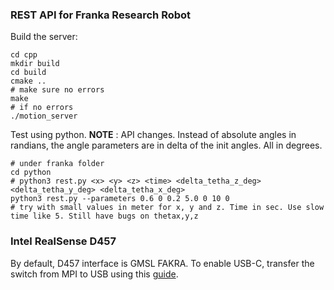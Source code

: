 ### REST API for Franka Research Robot

Build the server:

```
cd cpp
mkdir build
cd build
cmake ..
# make sure no errors
make
# if no errors
./motion_server
```

Test using python.
**NOTE** : API changes. Instead of absolute angles in randians, the angle parameters are in delta of the init angles. All in degrees.
```
# under franka folder
cd python
# python3 rest.py <x> <y> <z> <time> <delta_tetha_z_deg> <delta_tetha_y_deg> <delta_tetha_x_deg>
python3 rest.py --parameters 0.6 0 0.2 5.0 0 10 0
# try with small values in meter for x, y and z. Time in sec. Use slow time like 5. Still have bugs on thetax,y,z
```

### Intel RealSense D457

By default, D457 interface is GMSL FAKRA. To enable USB-C, transfer the switch from MPI to USB using this [guide](https://support.intelrealsense.com/hc/en-us/community/posts/14840675121043-RealSense-D457-USBC-mode-camera-not-detected-Ubuntu-22-04).
